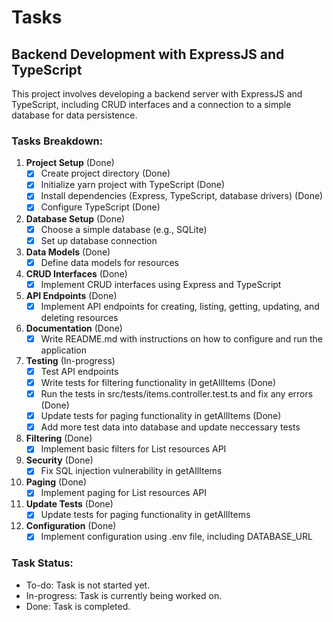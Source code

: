 # Tasks

## Backend Development with ExpressJS and TypeScript

This project involves developing a backend server with ExpressJS and TypeScript, including CRUD interfaces and a connection to a simple database for data persistence.

### Tasks Breakdown:

1.  **Project Setup** (Done)
    *   [x] Create project directory (Done)
    *   [x] Initialize yarn project with TypeScript (Done)
    *   [x] Install dependencies (Express, TypeScript, database drivers) (Done)
    *   [x] Configure TypeScript (Done)

2.  **Database Setup** (Done)
    *   [x] Choose a simple database (e.g., SQLite)
    *   [x] Set up database connection

3.  **Data Models** (Done)
    *   [x] Define data models for resources

4.  **CRUD Interfaces** (Done)
    *   [x] Implement CRUD interfaces using Express and TypeScript

5.  **API Endpoints** (Done)
    *   [x] Implement API endpoints for creating, listing, getting, updating, and deleting resources

6.  **Documentation** (Done)
    *   [x] Write README.md with instructions on how to configure and run the application

7.  **Testing** (In-progress)
    *   [x] Test API endpoints
    *   [x] Write tests for filtering functionality in getAllItems (Done)
    *   [x] Run the tests in src/tests/items.controller.test.ts and fix any errors (Done)
    *   [x] Update tests for paging functionality in getAllItems (Done)
    *   [x] Add more test data into database and update neccessary tests

8.  **Filtering** (Done)
    *   [x] Implement basic filters for List resources API

9.  **Security** (Done)
    *   [x] Fix SQL injection vulnerability in getAllItems

10. **Paging** (Done)
    *   [x] Implement paging for List resources API

11. **Update Tests** (Done)
    *   [x] Update tests for paging functionality in getAllItems

12. **Configuration** (Done)
    *   [x] Implement configuration using .env file, including DATABASE_URL

### Task Status:

*   To-do: Task is not started yet.
*   In-progress: Task is currently being worked on.
*   Done: Task is completed.
